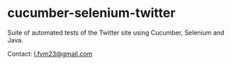 # cucumber-selenium-twitter

Suite of automated tests of the Twitter site using Cucumber, Selenium and Java.

Contact: l.fvm23@gmail.com